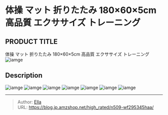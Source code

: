 # 体操 マット 折りたたみ 180×60×5cm 高品質 エクササイズ トレーニング


## PRODUCT TITLE 

体操 マット 折りたたみ 180×60×5cm 高品質 エクササイズ トレーニング![iamge](nan)

## Description











![iamge](nan)
![iamge](nan)
![iamge](nan)
![iamge](nan)
![iamge](nan)
![iamge](nan)
![iamge](nan)


---

> Author: [Ella](https://blog.jp.amzshop.net/)  
> URL: https://blog.jp.amzshop.net/high_rated/n509-wf295345haa/  

